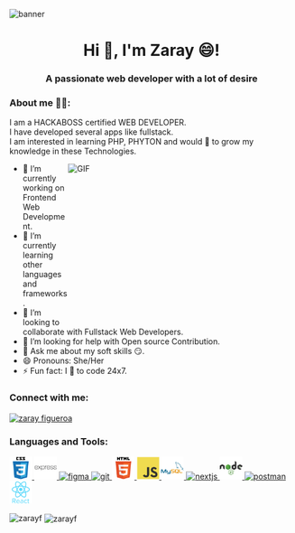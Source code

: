 ![banner](https://github.com/user-attachments/assets/86558f3e-9595-4db2-9342-43d84dfd8fc0)

<h1 align="center">Hi 👋, I'm Zaray 😄!

<h3 align="center">A passionate web developer with a lot of desire</h3>



### About me 🙋‍♀️:
I am a HACKABOSS certified WEB DEVELOPER.<br/>
I have developed several apps like fullstack.<br/>
I am interested in learning PHP, PHYTON and would 💖 to grow my knowledge in these Technologies.

<img align="right" alt="GIF" src="https://github.com/user-attachments/assets/279add68-7d06-490e-8714-98f3a5ba6e30" width="400" height="280" />

- 🔭 I’m currently working on Frontend Web Development.
- 🌱 I’m currently learning other languages and frameworks.
- 👯 I’m looking to collaborate with Fullstack Web Developers.
- 🤔 I’m looking for help with Open source Contribution.
- 💬 Ask me about my soft skills 😏.
- 😄 Pronouns: She/Her
- ⚡ Fun fact: I 💖 to code 24x7.
























<h3 align="left">Connect with me:</h3>
<p align="left">
<a href="https://linkedin.com/in/zaray-figueroa/) target="blank"><img align="center" src="https://raw.githubusercontent.com/rahuldkjain/github-profile-readme-generator/master/src/images/icons/Social/linked-in-alt.svg" alt="zaray figueroa" height="30" width="40" /></a>
</p>

<h3 align="left">Languages and Tools:</h3>
<p align="left"> <a href="https://www.w3schools.com/css/" target="_blank" rel="noreferrer"> <img src="https://raw.githubusercontent.com/devicons/devicon/master/icons/css3/css3-original-wordmark.svg" alt="css3" width="40" height="40"/> </a> <a href="https://expressjs.com" target="_blank" rel="noreferrer"> <img src="https://raw.githubusercontent.com/devicons/devicon/master/icons/express/express-original-wordmark.svg" alt="express" width="40" height="40"/> </a> <a href="https://www.figma.com/" target="_blank" rel="noreferrer"> <img src="https://www.vectorlogo.zone/logos/figma/figma-icon.svg" alt="figma" width="40" height="40"/> </a> <a href="https://git-scm.com/" target="_blank" rel="noreferrer"> <img src="https://www.vectorlogo.zone/logos/git-scm/git-scm-icon.svg" alt="git" width="40" height="40"/> </a> <a href="https://www.w3.org/html/" target="_blank" rel="noreferrer"> <img src="https://raw.githubusercontent.com/devicons/devicon/master/icons/html5/html5-original-wordmark.svg" alt="html5" width="40" height="40"/> </a> <a href="https://developer.mozilla.org/en-US/docs/Web/JavaScript" target="_blank" rel="noreferrer"> <img src="https://raw.githubusercontent.com/devicons/devicon/master/icons/javascript/javascript-original.svg" alt="javascript" width="40" height="40"/> </a> <a href="https://www.mysql.com/" target="_blank" rel="noreferrer"> <img src="https://raw.githubusercontent.com/devicons/devicon/master/icons/mysql/mysql-original-wordmark.svg" alt="mysql" width="40" height="40"/> </a> <a href="https://nextjs.org/" target="_blank" rel="noreferrer"> <img src="https://cdn.worldvectorlogo.com/logos/nextjs-2.svg" alt="nextjs" width="40" height="40"/> </a> <a href="https://nodejs.org" target="_blank" rel="noreferrer"> <img src="https://raw.githubusercontent.com/devicons/devicon/master/icons/nodejs/nodejs-original-wordmark.svg" alt="nodejs" width="40" height="40"/> </a> <a href="https://postman.com" target="_blank" rel="noreferrer"> <img src="https://www.vectorlogo.zone/logos/getpostman/getpostman-icon.svg" alt="postman" width="40" height="40"/> </a> <a href="https://reactjs.org/" target="_blank" rel="noreferrer"> <img src="https://raw.githubusercontent.com/devicons/devicon/master/icons/react/react-original-wordmark.svg" alt="react" width="40" height="40"/> </a> </p>

<p><img align="left" src="https://github-readme-stats.vercel.app/api/top-langs?username=zarayf&show_icons=true&locale=en&layout=compact" alt="zarayf" /></p>

<p>&nbsp;<img align="center" src="https://github-readme-stats.vercel.app/api?username=zarayf&show_icons=true&locale=en" alt="zarayf" /></p>
